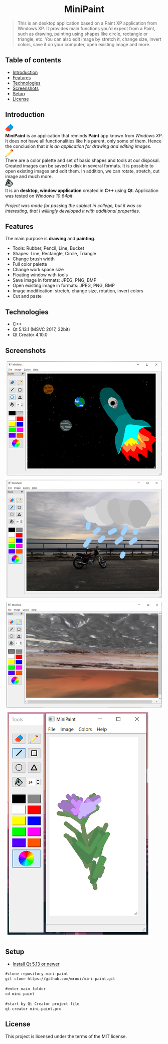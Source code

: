 <h1 align="center">
	MiniPaint
</h1>

> This is an desktop application based on a Paint XP application from Windows XP. It provides main functions you'd expect from a Paint, such as drawing, painting using shapes like circle, rectangle or triangle, etc. You can also edit image by stretch it, change size, invert colors, save it on your computer, open existing image and more. 

## Table of contents
* [Introduction](#introduction)
* [Features](#features)
* [Technologies](#technologies)
* [Screenshots](#screenshots)
* [Setup](#setup)
* [License](#license)

## Introduction
![rubber image](./Assets/Images/eraser.png "Rubber image") 
</br>
**MiniPaint** is an application that reminds **Paint** app known from *Windows XP*. It does not have all functionalities like his parent, only some of them.
Hence the conclusion that *it is an application for drawing and editing images*.
</br>
![pencil image](./Assets/Images/pencil.png "Pencil image")
</br>
There are a color palette and set of basic shapes and tools at our disposal. Created images can be saved to disk in several formats. It is possible to open existing images and edit them.
In addition, we can rotate, stretch, cut image and much more. 
</br>
![paint bucket image](./Assets/Images/paintbucket.png "Paint bucket image")
</br>
It is an **desktop, window application** created in **C++** using **Qt**. Application was tested on *Windows 10 64bit*.

*Project was made for passing the subject in college, but it was so interesting, that I willingly developed it with additional properties.*

## Features
The main purpose is **drawing** and **painting**. 
* Tools: Rubber, Pencil, Line, Bucket
* Shapes: Line, Rectangle, Circle, Triangle
* Change brush width
* Full color palette
* Change work space size
* Floating window with tools
* Save image in formats: JPEG, PNG, BMP
* Open existing image in formats: JPEG, PNG, BMP
* Image modification: stretch, change size, rotation, invert colors
* Cut and paste

## Technologies
* C++
* Qt 5.13.1 (MSVC 2017, 32bit)
* Qt Creator 4.10.0

## Screenshots
![cosmos image](./Assets/Screenshots/minipaint-screen-cosmos.png "Cosmos MiniPaint image")
![motor image](./Assets/Screenshots/minipaint-screen-motor.png "Motor, clouds MiniPaint image")
![sea image](./Assets/Screenshots/minipaint-screen-sea.png "Inverted colors sea image")
![flower image](./Assets/Screenshots/minipaint-screen-flower.png "Flower MiniPaint image")

## Setup
* [Install Qt 5.13 or newer](http://qt-project.org/downloads)

```
#clone repository mini-paint
git clone https://github.com/mroui/mini-paint.git

#enter main folder
cd mini-paint

#start by Qt Creator project file
qt-creator mini-paint.pro
```
## License
This project is licensed under the terms of the MIT license.
